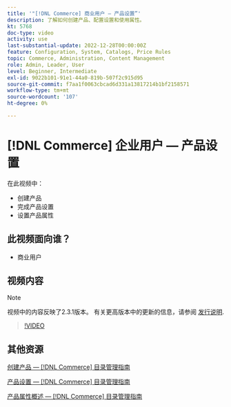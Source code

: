 ```yaml
---
title: '"[!DNL Commerce] 商业用户 — 产品设置”'
description: 了解如何创建产品、配置设置和使用属性。
kt: 5768
doc-type: video
activity: use
last-substantial-update: 2022-12-28T00:00:00Z
feature: Configuration, System, Catalogs, Price Rules
topic: Commerce, Administration, Content Management
role: Admin, Leader, User
level: Beginner, Intermediate
exl-id: 9022b101-91e1-44a0-819b-507f2c915d95
source-git-commit: f7aa1f0063cbcad6d331a13817214b1bf2158571
workflow-type: tm+mt
source-wordcount: '107'
ht-degree: 0%

---
```


# [!DNL Commerce] 企业用户 — 产品设置

在此视频中：

- 创建产品
- 完成产品设置
- 设置产品属性

## 此视频面向谁？

- 商业用户

## 视频内容

>[!NOTE]
>
>视频中的内容反映了2.3.1版本。 有关更高版本中的更新的信息，请参阅 [发行说明](https://experienceleague.adobe.com/docs/commerce-operations/release/notes/overview.html).

>[!VIDEO](https://video.tv.adobe.com/v/35953?quality=12&learn=on)

## 其他资源

[创建产品 —  [!DNL Commerce] 目录管理指南](https://experienceleague.adobe.com/docs/commerce-admin/catalog/products/product-create.html)

[产品设置 —  [!DNL Commerce] 目录管理指南](https://experienceleague.adobe.com/docs/commerce-admin/catalog/products/product-create.html#product-settings)

[产品属性概述 —  [!DNL Commerce] 目录管理指南](https://experienceleague.adobe.com/docs/commerce-admin/catalog/product-attributes/product-attributes.html)

